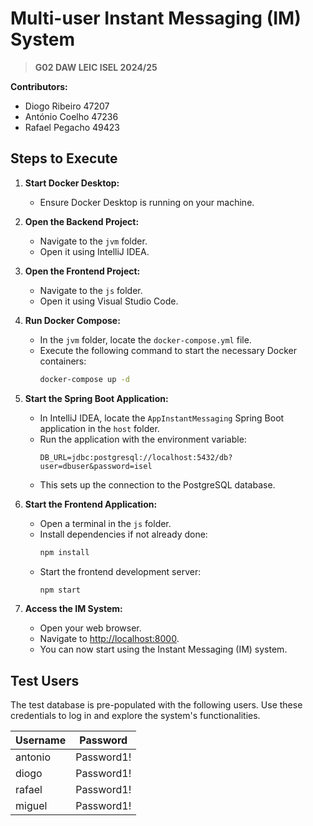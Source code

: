 # Multi-user Instant Messaging (IM) System

> **G02 DAW LEIC ISEL 2024/25**

**Contributors:**
- Diogo Ribeiro 47207
- António Coelho 47236
- Rafael Pegacho 49423

## Steps to Execute

1. **Start Docker Desktop:**
    - Ensure Docker Desktop is running on your machine.

2. **Open the Backend Project:**
    - Navigate to the `jvm` folder.
    - Open it using IntelliJ IDEA.

3. **Open the Frontend Project:**
    - Navigate to the `js` folder.
    - Open it using Visual Studio Code.

4. **Run Docker Compose:**
    - In the `jvm` folder, locate the `docker-compose.yml` file.
    - Execute the following command to start the necessary Docker containers:
      ```bash
      docker-compose up -d
      ```

5. **Start the Spring Boot Application:**
    - In IntelliJ IDEA, locate the `AppInstantMessaging` Spring Boot application in the `host` folder.
    - Run the application with the environment variable:
      ```
      DB_URL=jdbc:postgresql://localhost:5432/db?user=dbuser&password=isel
      ```
    - This sets up the connection to the PostgreSQL database.

6. **Start the Frontend Application:**
    - Open a terminal in the `js` folder.
    - Install dependencies if not already done:
      ```bash
      npm install
      ```
    - Start the frontend development server:
      ```bash
      npm start
      ```

7. **Access the IM System:**
    - Open your web browser.
    - Navigate to [http://localhost:8000](http://localhost:8000).
    - You can now start using the Instant Messaging (IM) system.

## Test Users

The test database is pre-populated with the following users. Use these credentials to log in and explore the system's functionalities.

| **Username** | **Password** |
|--------------|--------------|
| antonio      | Password1!   |
| diogo        | Password1!   |
| rafael       | Password1!   |
| miguel       | Password1!   |
